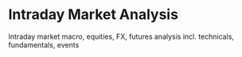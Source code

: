 # Intraday Market Analysis
Intraday market macro, equities, FX, futures analysis incl. technicals, fundamentals, events
